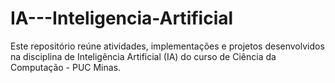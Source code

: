 # IA---Inteligencia-Artificial
Este repositório reúne atividades, implementações e projetos desenvolvidos na disciplina de Inteligência Artificial (IA) do curso de Ciência da Computação - PUC Minas.
